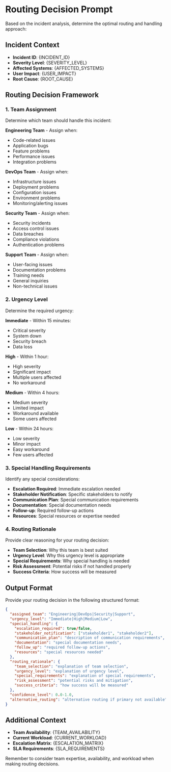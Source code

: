# Routing Decision Prompt

Based on the incident analysis, determine the optimal routing and handling approach:

## Incident Context
- **Incident ID**: {INCIDENT_ID}
- **Severity Level**: {SEVERITY_LEVEL}
- **Affected Systems**: {AFFECTED_SYSTEMS}
- **User Impact**: {USER_IMPACT}
- **Root Cause**: {ROOT_CAUSE}

## Routing Decision Framework

### 1. Team Assignment
Determine which team should handle this incident:

**Engineering Team** - Assign when:
- Code-related issues
- Application bugs
- Feature problems
- Performance issues
- Integration problems

**DevOps Team** - Assign when:
- Infrastructure issues
- Deployment problems
- Configuration issues
- Environment problems
- Monitoring/alerting issues

**Security Team** - Assign when:
- Security incidents
- Access control issues
- Data breaches
- Compliance violations
- Authentication problems

**Support Team** - Assign when:
- User-facing issues
- Documentation problems
- Training needs
- General inquiries
- Non-technical issues

### 2. Urgency Level
Determine the required urgency:

**Immediate** - Within 15 minutes:
- Critical severity
- System down
- Security breach
- Data loss

**High** - Within 1 hour:
- High severity
- Significant impact
- Multiple users affected
- No workaround

**Medium** - Within 4 hours:
- Medium severity
- Limited impact
- Workaround available
- Some users affected

**Low** - Within 24 hours:
- Low severity
- Minor impact
- Easy workaround
- Few users affected

### 3. Special Handling Requirements
Identify any special considerations:

- **Escalation Required**: Immediate escalation needed
- **Stakeholder Notification**: Specific stakeholders to notify
- **Communication Plan**: Special communication requirements
- **Documentation**: Special documentation needs
- **Follow-up**: Required follow-up actions
- **Resources**: Special resources or expertise needed

### 4. Routing Rationale
Provide clear reasoning for your routing decision:

- **Team Selection**: Why this team is best suited
- **Urgency Level**: Why this urgency level is appropriate
- **Special Requirements**: Why special handling is needed
- **Risk Assessment**: Potential risks if not handled properly
- **Success Criteria**: How success will be measured

## Output Format

Provide your routing decision in the following structured format:

```json
{
  "assigned_team": "Engineering|DevOps|Security|Support",
  "urgency_level": "Immediate|High|Medium|Low",
  "special_handling": {
    "escalation_required": true/false,
    "stakeholder_notification": ["stakeholder1", "stakeholder2"],
    "communication_plan": "description of communication requirements",
    "documentation": "special documentation needs",
    "follow_up": "required follow-up actions",
    "resources": "special resources needed"
  },
  "routing_rationale": {
    "team_selection": "explanation of team selection",
    "urgency_level": "explanation of urgency level",
    "special_requirements": "explanation of special requirements",
    "risk_assessment": "potential risks and mitigation",
    "success_criteria": "how success will be measured"
  },
  "confidence_level": 0.0-1.0,
  "alternative_routing": "alternative routing if primary not available"
}
```

## Additional Context

- **Team Availability**: {TEAM_AVAILABILITY}
- **Current Workload**: {CURRENT_WORKLOAD}
- **Escalation Matrix**: {ESCALATION_MATRIX}
- **SLA Requirements**: {SLA_REQUIREMENTS}

Remember to consider team expertise, availability, and workload when making routing decisions.
